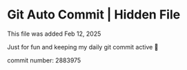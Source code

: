# Git Auto Commit | Hidden File

This file was added Feb 12, 2025

Just for fun and keeping my daily git commit active 🤪

commit number: 2883975
